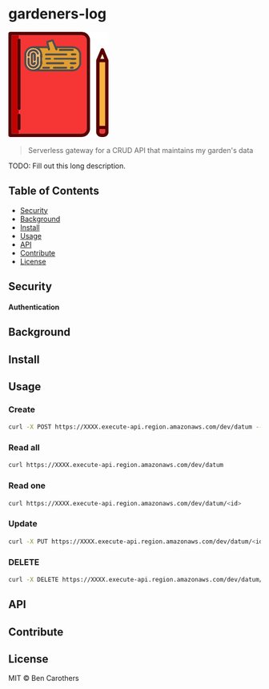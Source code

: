 # gardeners-log 

![banner](./img/log.png)

> Serverless gateway for a CRUD API that maintains my garden's data

TODO: Fill out this long description.

## Table of Contents

- [Security](#security)
- [Background](#background)
- [Install](#install)
- [Usage](#usage)
- [API](#api)
- [Contribute](#contribute)
- [License](#license)

## Security

#### Authentication

## Background

## Install

## Usage

### Create

```bash
curl -X POST https://XXXX.execute-api.region.amazonaws.com/dev/datum --data '{ }'
```

### Read all

```bash
curl https://XXXX.execute-api.region.amazonaws.com/dev/datum
```

### Read one

```bash
curl https://XXXX.execute-api.region.amazonaws.com/dev/datum/<id>
```

### Update

```bash
curl -X PUT https://XXXX.execute-api.region.amazonaws.com/dev/datum/<id> --data '{}'
```

### DELETE

```bash
curl -X DELETE https://XXXX.execute-api.region.amazonaws.com/dev/datum/<id>
```

## API

## Contribute

## License

MIT © Ben Carothers
